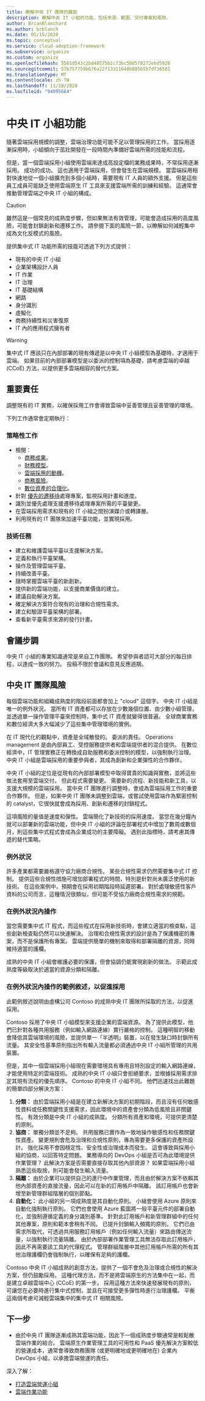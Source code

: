 ```yaml
---
title: 瞭解中央 IT 團隊的職能
description: 瞭解中央 IT 小組的功能，包括來源、範圍、交付專案和風險。
author: BrianBlanchard
ms.author: brblanch
ms.date: 05/15/2020
ms.topic: conceptual
ms.service: cloud-adoption-framework
ms.subservice: organize
ms.custom: organize
ms.openlocfilehash: 5581d543c2bd48575b1c73bc50d5f8272ebd5926
ms.sourcegitcommit: 57b757759b676a22f13311640b8856557df36581
ms.translationtype: MT
ms.contentlocale: zh-TW
ms.lasthandoff: 11/20/2020
ms.locfileid: "94995664"
---
```

# <a name="central-it-team-functions"></a>中央 IT 小組功能

隨著雲端採用規模的調整，雲端治理功能可能不足以管理採用的工作。 當採用逐漸採用時，小組傾向于茁壯開發在一段時間內準備好雲端所需的技能和流程。

但是，當一個雲端採用小組使用雲端來達成高設定檔的業務成果時，不常採用逐漸採用。 成功的成功。 這也適用于雲端採用，但會發生在雲端規模。 當雲端採用相對快速地從一個小組擴充到多個小組時，需要現有 IT 人員的額外支援。 但是這些員工成員可能缺乏使用雲端原生 IT 工具來支援雲端所需的訓練和經驗。 這通常會推動管理雲端之中央 IT 小組的構成。

> [!CAUTION]
> 雖然這是一個常見的成熟度步驟，但如果無法有效管理，可能會造成採用的高度風險，可能會封鎖創新和遷移工作。 請參閱下面的風險一節，以瞭解如何減輕集中成為文化反模式的風險。

提供集中式 IT 功能所需的技能可透過下列方式提供：

- 現有的中央 IT 小組
- 企業架構設計人員
- IT 作業
- IT 治理
- IT 基礎結構
- 網路
- 身分識別
- 虛擬化
- 商務持續性和災害復原
- IT 內的應用程式擁有者

> [!WARNING]
> 集中式 IT 應該只在內部部署的現有傳遞是以中央 IT 小組模型為基礎時，才適用于雲端。 如果目前的內部部署模型是以委派的控制項為基礎，請考慮雲端的卓越 (CCoE) 方法，以提供更多雲端相容的替代方案。

## <a name="key-responsibilities"></a>重要責任

調整現有的 IT 實務，以確保採用工作會導致雲端中妥善管理且妥善管理的環境。

下列工作通常會定期執行：

### <a name="strategic-tasks"></a>策略性工作

- 檢閱：
  - [商務成果](../strategy/business-outcomes/index.md)。
  - [財務模型](../strategy/financial-models.md)。
  - [雲端採用的動機](../strategy/motivations.md)。
  - [商務風險](../govern/policy-compliance/risk-tolerance.md)。
  - [數位資產的合理化](../digital-estate/index.md)。
- 針對 [優先的遷移待](../migrate/migration-considerations/assess/release-iteration-backlog.md)處理專案，監視採用計畫和進度。
- 識別並優先處理支援遷移待處理專案所需的平臺變更。
- 在雲端採用需求和現有的 IT 小組之間扮演媒介或轉譯層。
- 利用現有的 IT 團隊來加速平臺功能，並實現採用。

### <a name="technical-tasks"></a>技術任務

- 建立和維護雲端平臺以支援解決方案。
- 定義和執行平臺架構。
- 操作及管理雲端平臺。
- 持續改善平臺。
- 隨時掌握雲端平臺的新創新。
- 提供新的雲端功能，以支援商業價值的建立。
- 建議自助解決方案。
- 確定解決方案符合現有的治理和合規性需求。
- 建立和驗證平臺架構的部署。
- 查看新平臺需求來源的發行計畫。

## <a name="meeting-cadence"></a>會議步調

中央 IT 小組的專業知識通常是來自工作團隊。 希望參與者認可大部分的每日排程，以達成一致的努力。 投稿不限於會議和意見反應週期。

## <a name="central-it-team-risks"></a>中央 IT 團隊風險

每個雲端功能和組織成熟度的階段前面都會加上 "cloud" 這個字。 中央 IT 小組是唯一的例外狀況。 當所有 IT 資產都可以存放在少數幾個位置、由少數小組管理，並透過單一操作管理平臺來控制時，集中式 IT 資產就變得很普遍。 全球商業實務和數位經濟大多大幅減少了這些集中管理環境的實例。

在 IT 現代化的觀點中，資產是全域散發的。 委派的責任。 Operations management 是由內部員工、受控服務提供者和雲端提供者的混合提供。 在數位經濟中，IT 管理實務正在轉換成自助服務和委派控制的模型，以強制執行治理。 中央 IT 小組是雲端採用的重要參與者，其成為創新和企業彈性的合作夥伴。

中央 IT 小組的定位是從現有的內部部署模型中取得寶貴的知識與實務，並將這些做法套用至雲端交付。 但此程式需要變更。 需要新的流程、新技能和新工具，以支援大規模的雲端採用。 當中央 IT 團隊進行調整時，會成為雲端採用工作的重要合作夥伴。 但是，如果中央 IT 團隊未調整到雲端，或嘗試使用雲端作為緊密控制的 catalyst，它很快就會成為採用、創新和遷移的封鎖程式。

這項風險的量值是速度和彈性。 雲端簡化了新技術的採用速度。 當您在幾分鐘內就可以部署新的雲端功能，但中央 IT 小組的評論在部署程式中增加了數周或數個月，則這些集中式程式會成為企業成功的主要障礙。 遇到此指標時，請考慮其傳遞的替代策略。

### <a name="exceptions"></a>例外狀況

許多產業都需要嚴格遵守協力廠商合規性。 某些合規性需求仍然需要集中式 IT 控制。 提供這些合規性措施可增加部署程式的時間，特別是針對尚未廣泛使用的新技術。 在這些案例中，預期會在採用初期階段時延遲部署。 對於處理敏感性客戶資料的公司而言，這種情況很類似，但可能不受協力廠商合規性需求的規範。

### <a name="operate-within-the-exceptions"></a>在例外狀況內操作

當您需要集中式 IT 程式，而這些程式在採用新技術時，會建立適當的檢查點，這些創新檢查點仍然可以快速解決。 治理和合規性需求的設計是為了保護機密的專案，而不是保護所有專案。 雲端提供簡單的機制來取得和部署隔離的資源，同時維持適當的護欄。

成熟的中央 IT 小組會維護必要的保護，但會協調仍能實現創新的做法。 示範此成熟度等級取決於適當的資源分類和隔離。

### <a name="example-narrative-of-operating-within-exceptions-to-empower-adoption"></a>在例外狀況內操作的範例敘述，以促進採用

此範例敘述說明由虛構公司 Contoso 的成熟中央 IT 團隊所採取的方法，以促進採用。

Contoso 採用了中央 IT 小組模型來支援企業的雲端資源。 為了提供此模型，他們已針對各種共用服務（例如輸入網路連線）實行嚴格的控制。 這種明智的移動會降低其雲端環境的風險，並提供單一「半透明」裝置，以在發生缺口時封鎖所有流量。 其安全性基準原則指出所有輸入流量都必須通過中央 IT 小組所管理的共用裝置。

但是，其中一個雲端採用小組現在需要環境具有專用且特別設定的輸入網路連線，才能使用特定的雲端技術。 成熟的中央 IT 小組只會拒絕要求，並根據採用需求排定其現有流程的優先順序。 Contoso 的中央 IT 小組不同。 他們迅速找出此難題的簡單四部分解決方案：

  1. **分類：** 由於雲端採用小組是在建立新解決方案的初期階段，而且沒有任何敏感性資料或任務關鍵性支援需求，因此環境中的資產會分類為低風險且非關鍵性。 有效分類是中央 IT 小組的成熟度。 分類所有資產和環境，可提供更清楚的原則。
  1. **協商：** 單獨分類並不足夠。 共用服務已實作為一致地操作敏感性和任務關鍵性資產。 變更規則會危及治理和合規性原則，專為需要更多保護的資產所設計。 強化採用不會因穩定性、安全性或治理成本而發生。 這會導致與採用小組的協商，以回答特定問題。 業務導向的 DevOps 小組是否可為此環境提供作業管理？ 此解決方案是否需要直接存取其他內部資源？ 如果雲端採用小組熟悉這些取捨，則可能會發生輸入流量。
  1. **隔離：** 由於企業可以提供自己的進行中作業管理，而且由於解決方案不依賴其他內部資產的直接流量，因此可以在新的訂用帳戶中隔離。 該訂用帳戶也會新增至新管理群組階層的個別節點。
  1. **自動化：** 此小組的另一項成熟度是其自動化原則。 小組會使用 Azure 原則來自動化強制執行原則。 它們也會使用 Azure 藍圖將一般平臺元件的部署自動化，並強制遵循定義的身分識別基準。 針對此訂用帳戶和新管理群組中的任何其他專案，原則和範本會稍有不同。 已提升封鎖輸入頻寬的原則。 它們已由需求所取代，可透過共用服務訂用帳戶（例如任何輸入流量）來路由傳送流量，以強制執行流量隔離。 由於內部部署作業管理工具無法存取此訂用帳戶，因此不再需要該工具的代理程式。 管理群組階層中其他訂用帳戶所需的所有其他治理護欄仍會強制執行，以確保有足夠的護欄。

Contoso 中央 IT 小組成熟的創意方法，提供了一個不會危及治理或合規性的解決方案，但仍鼓勵採用。 這種代理方法，而不是將雲端原生的方法集中在一起，而是建立卓越雲端中心 (CCoE) 的第一步。 採用這種方法來快速發展現有的原則，可讓您在必要時進行集中式控制，並且在可接受更多彈性時進行治理護欄。 平衡這兩個考慮可減輕雲端集中的集中式 IT 相關風險。

## <a name="next-steps"></a>下一步

- 由於中央 IT 團隊逐漸成熟其雲端功能，因此下一個成熟度步驟通常是較鬆散雲端作業的結合。 雲端原生作業管理工具的可用性和 PaaS 優先解決方案較低的營運成本，通常會導致商務團隊 (或更明確地或更明確地在) 企業內 DevOps 小組，以承擔雲端營運的責任。

深入了解：

- [打造雲端營運小組](../get-started/team/cloud-operations.md)
- [雲端作業功能](./cloud-operations.md)
